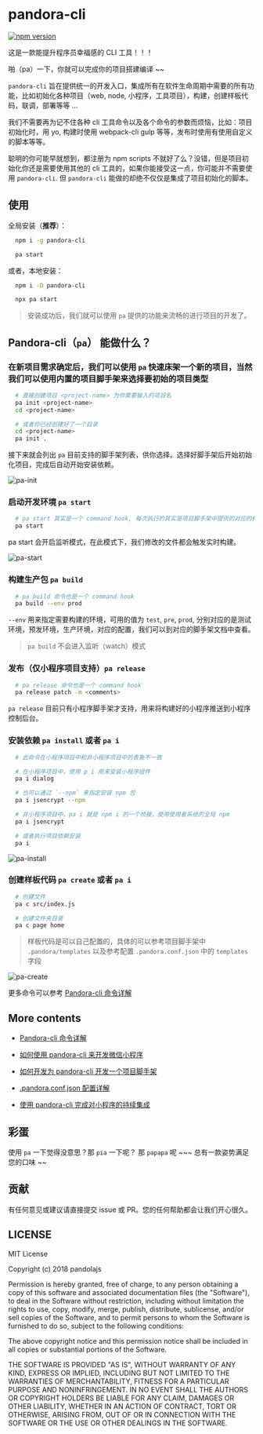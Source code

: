 # pandora-cli

[![npm version](https://badge.fury.io/js/pandora-cli.svg)](https://badge.fury.io/js/pandora-cli)

这是一款能提升程序员幸福感的 CLI 工具！！！

啪（pa）一下，你就可以完成你的项目搭建编译 ~~

`pandora-cli` 旨在提供统一的开发入口，集成所有在软件生命周期中需要的所有功能，比如初始化各种项目（web, node, 小程序，工具项目），构建，创建样板代码，联调，部署等等 ...

我们不需要再为记不住各种 cli 工具命令以及各个命令的参数而烦恼，比如：项目初始化时，用 yo, 构建时使用 webpack-cli gulp 等等，发布时使用有使用自定义的脚本等等。

聪明的你可能早就想到，都注册为 npm scripts 不就好了么？没错，但是项目初始化你还是需要使用其他的 cli 工具的，如果你能接受这一点，你可能并不需要使用 `pandora-cli`. 但 `pandora-cli` 能做的却绝不仅仅是集成了项目初始化的脚本。

## 使用

全局安装（**推荐**）：

```bash
  npm i -g pandora-cli

  pa start
```

或者，本地安装：

```bash
  npm i -D pandora-cli

  npx pa start
```

> 安装成功后，我们就可以使用 `pa` 提供的功能来流畅的进行项目的开发了。

## Pandora-cli（`pa`） 能做什么？

### 在新项目需求确定后，我们可以使用 `pa` 快速床架一个新的项目，当然我们可以使用内置的项目脚手架来选择要初始的项目类型

```bash
  # 直接创建项目 <project-name> 为你需要输入的项目名
  pa init <project-name>
  cd <project-name>

  # 或者你已经创建好了一个目录
  cd <project-name>
  pa init .
```

接下来就会列出 `pa` 目前支持的脚手架列表，供你选择。选择好脚手架后开始初始化项目，完成后自动开始安装依赖。

![pa-init](docs/resources/pa-init.gif)

### 启动开发环境 `pa start`

```bash
  # pa start 其实是一个 command hook, 每次执行的其实是项目脚手架中提供的对应的构建脚本
  pa start
```

pa start 会开启监听模式，在此模式下，我们修改的文件都会触发实时构建。

![pa-start](docs/resources/pa-start.gif)

### 构建生产包 `pa build`

```bash
  # pa build 命令也是一个 command hook
  pa build --env prod
```

`--env` 用来指定需要构建的环境，可用的值为 `test`, `pre`, `prod`, 分别对应的是测试环境，预发环境，生产环境，对应的配置，我们可以到对应的脚手架文档中查看。

> `pa build` 不会进入监听（watch）模式

### 发布（仅小程序项目支持）`pa release`

```bash
  # pa release 命令也是一个 command hook
  pa release patch -m <comments>
```

`pa release` 目前只有小程序脚手架才支持，用来将构建好的小程序推送到小程序控制后台。

### 安装依赖 `pa install` 或者 `pa i`

```bash
  # 此命令在小程序项目中和非小程序项目中的表象不一致

  # 在小程序项目中，使用 p i 用来安装小程序组件
  pa i dialog

  # 也可以通过 `--npm` 来指定安装 npm 包
  pa i jsencrypt --npm

  # 非小程序项目中，pa i 就是 npm i 的一个桥接，使用使用者系统的全局 npm
  pa i jsencrypt

  # 或者执行项目依赖安装
  pa i
```

![pa-install](docs/resources/pa-install.gif)

### 创建样板代码 `pa create` 或者 `pa i`

```bash
  # 创建文件
  pa c src/index.js

  # 创建文件夹目录
  pa c page home
```

> 样板代码是可以自己配置的，具体的可以参考项目脚手架中 `.pandora/templates` 以及参考配置 `.pandora.conf.json` 中的 `templates` 字段

![pa-create](docs/resources/pa-create.gif)

更多命令可以参考 [Pandora-cli 命令详解](./docs/commands.md)

## More contents

- [Pandora-cli 命令详解](./docs/commands.md)

- [如何使用 pandora-cli 来开发微信小程序](./docs/how-to-develop-minprogram-with-pandora.md)

- [如何开发为 pandora-cli 开发一个项目脚手架](./docs/how-to-develop-a-boilerplate-for-pandora.md)

- [.pandora.conf.json 配置详解](./docs/configuration.md)

- [使用 pandora-cli 完成对小程序的持续集成](./docs/how-to-intergre-miniprogram-into-jenkins-via-pandora.md)

## 彩蛋

使用 `pa` 一下觉得没意思？那 `pia` 一下呢？ 那 `papapa` 呢 ~~~ 总有一款姿势满足您的口味 ~~

## 贡献

有任何意见或建议请直接提交 issue 或 PR。您的任何帮助都会让我们开心很久。

## LICENSE

MIT License

Copyright (c) 2018 pandolajs

Permission is hereby granted, free of charge, to any person obtaining a copy
of this software and associated documentation files (the "Software"), to deal
in the Software without restriction, including without limitation the rights
to use, copy, modify, merge, publish, distribute, sublicense, and/or sell
copies of the Software, and to permit persons to whom the Software is
furnished to do so, subject to the following conditions:

The above copyright notice and this permission notice shall be included in all
copies or substantial portions of the Software.

THE SOFTWARE IS PROVIDED "AS IS", WITHOUT WARRANTY OF ANY KIND, EXPRESS OR
IMPLIED, INCLUDING BUT NOT LIMITED TO THE WARRANTIES OF MERCHANTABILITY,
FITNESS FOR A PARTICULAR PURPOSE AND NONINFRINGEMENT. IN NO EVENT SHALL THE
AUTHORS OR COPYRIGHT HOLDERS BE LIABLE FOR ANY CLAIM, DAMAGES OR OTHER
LIABILITY, WHETHER IN AN ACTION OF CONTRACT, TORT OR OTHERWISE, ARISING FROM,
OUT OF OR IN CONNECTION WITH THE SOFTWARE OR THE USE OR OTHER DEALINGS IN THE
SOFTWARE.
